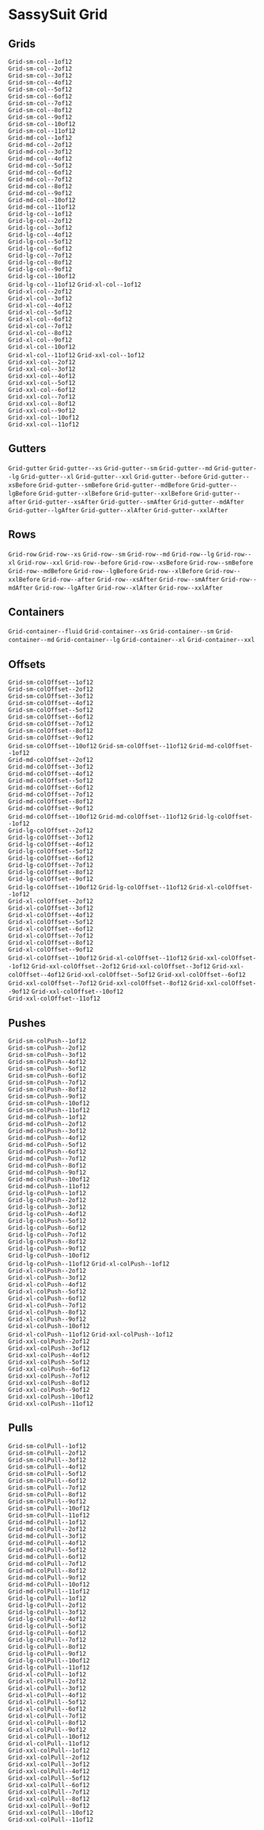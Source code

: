 # SassySuit Grid



## Grids

`Grid-sm-col--1of12`	
`Grid-sm-col--2of12`	
`Grid-sm-col--3of12`	
`Grid-sm-col--4of12`	
`Grid-sm-col--5of12`	
`Grid-sm-col--6of12`	
`Grid-sm-col--7of12`	
`Grid-sm-col--8of12`	
`Grid-sm-col--9of12`	
`Grid-sm-col--10of12`	
`Grid-sm-col--11of12`	
`Grid-md-col--1of12`	
`Grid-md-col--2of12`	
`Grid-md-col--3of12`	
`Grid-md-col--4of12`	
`Grid-md-col--5of12`	
`Grid-md-col--6of12`	
`Grid-md-col--7of12`	
`Grid-md-col--8of12`	
`Grid-md-col--9of12`	
`Grid-md-col--10of12`	
`Grid-md-col--11of12`	
`Grid-lg-col--1of12`	
`Grid-lg-col--2of12`	
`Grid-lg-col--3of12`	
`Grid-lg-col--4of12`	
`Grid-lg-col--5of12`	
`Grid-lg-col--6of12`	
`Grid-lg-col--7of12`	
`Grid-lg-col--8of12`	
`Grid-lg-col--9of12`	
`Grid-lg-col--10of12`	
`Grid-lg-col--11of12`
`Grid-xl-col--1of12`	
`Grid-xl-col--2of12`	
`Grid-xl-col--3of12`	
`Grid-xl-col--4of12`	
`Grid-xl-col--5of12`	
`Grid-xl-col--6of12`	
`Grid-xl-col--7of12`	
`Grid-xl-col--8of12`	
`Grid-xl-col--9of12`	
`Grid-xl-col--10of12`	
`Grid-xl-col--11of12`
`Grid-xxl-col--1of12`	
`Grid-xxl-col--2of12`	
`Grid-xxl-col--3of12`	
`Grid-xxl-col--4of12`	
`Grid-xxl-col--5of12`	
`Grid-xxl-col--6of12`	
`Grid-xxl-col--7of12`	
`Grid-xxl-col--8of12`	
`Grid-xxl-col--9of12`	
`Grid-xxl-col--10of12`	
`Grid-xxl-col--11of12`

## Gutters

`Grid-gutter`
`Grid-gutter--xs`
`Grid-gutter--sm`
`Grid-gutter--md`
`Grid-gutter--lg`
`Grid-gutter--xl`
`Grid-gutter--xxl`
`Grid-gutter--before`
`Grid-gutter--xsBefore`
`Grid-gutter--smBefore`
`Grid-gutter--mdBefore`
`Grid-gutter--lgBefore`
`Grid-gutter--xlBefore`
`Grid-gutter--xxlBefore`
`Grid-gutter--after`
`Grid-gutter--xsAfter`
`Grid-gutter--smAfter`
`Grid-gutter--mdAfter`
`Grid-gutter--lgAfter`
`Grid-gutter--xlAfter`
`Grid-gutter--xxlAfter`

## Rows

`Grid-row`
`Grid-row--xs`
`Grid-row--sm`
`Grid-row--md`
`Grid-row--lg`
`Grid-row--xl`
`Grid-row--xxl`
`Grid-row--before`
`Grid-row--xsBefore`
`Grid-row--smBefore`
`Grid-row--mdBefore`
`Grid-row--lgBefore`
`Grid-row--xlBefore`
`Grid-row--xxlBefore`
`Grid-row--after`
`Grid-row--xsAfter`
`Grid-row--smAfter`
`Grid-row--mdAfter`
`Grid-row--lgAfter`
`Grid-row--xlAfter`
`Grid-row--xxlAfter`

## Containers

`Grid-container--fluid`
`Grid-container--xs`
`Grid-container--sm`
`Grid-container--md`
`Grid-container--lg`
`Grid-container--xl`
`Grid-container--xxl`

## Offsets

`Grid-sm-colOffset--1of12`	
`Grid-sm-colOffset--2of12`	
`Grid-sm-colOffset--3of12`	
`Grid-sm-colOffset--4of12`	
`Grid-sm-colOffset--5of12`	
`Grid-sm-colOffset--6of12`	
`Grid-sm-colOffset--7of12`	
`Grid-sm-colOffset--8of12`	
`Grid-sm-colOffset--9of12`	
`Grid-sm-colOffset--10of12`	
`Grid-sm-colOffset--11of12`	
`Grid-md-colOffset--1of12`	
`Grid-md-colOffset--2of12`	
`Grid-md-colOffset--3of12`	
`Grid-md-colOffset--4of12`	
`Grid-md-colOffset--5of12`	
`Grid-md-colOffset--6of12`	
`Grid-md-colOffset--7of12`	
`Grid-md-colOffset--8of12`	
`Grid-md-colOffset--9of12`	
`Grid-md-colOffset--10of12`	
`Grid-md-colOffset--11of12`	
`Grid-lg-colOffset--1of12`	
`Grid-lg-colOffset--2of12`	
`Grid-lg-colOffset--3of12`	
`Grid-lg-colOffset--4of12`	
`Grid-lg-colOffset--5of12`	
`Grid-lg-colOffset--6of12`	
`Grid-lg-colOffset--7of12`	
`Grid-lg-colOffset--8of12`	
`Grid-lg-colOffset--9of12`	
`Grid-lg-colOffset--10of12`	
`Grid-lg-colOffset--11of12`
`Grid-xl-colOffset--1of12`	
`Grid-xl-colOffset--2of12`	
`Grid-xl-colOffset--3of12`	
`Grid-xl-colOffset--4of12`	
`Grid-xl-colOffset--5of12`	
`Grid-xl-colOffset--6of12`	
`Grid-xl-colOffset--7of12`	
`Grid-xl-colOffset--8of12`	
`Grid-xl-colOffset--9of12`	
`Grid-xl-colOffset--10of12`	
`Grid-xl-colOffset--11of12`	
`Grid-xxl-colOffset--1of12`	
`Grid-xxl-colOffset--2of12`	
`Grid-xxl-colOffset--3of12`	
`Grid-xxl-colOffset--4of12`	
`Grid-xxl-colOffset--5of12`	
`Grid-xxl-colOffset--6of12`	
`Grid-xxl-colOffset--7of12`	
`Grid-xxl-colOffset--8of12`	
`Grid-xxl-colOffset--9of12`	
`Grid-xxl-colOffset--10of12`	
`Grid-xxl-colOffset--11of12`	

## Pushes

`Grid-sm-colPush--1of12`	
`Grid-sm-colPush--2of12`	
`Grid-sm-colPush--3of12`	
`Grid-sm-colPush--4of12`	
`Grid-sm-colPush--5of12`	
`Grid-sm-colPush--6of12`	
`Grid-sm-colPush--7of12`	
`Grid-sm-colPush--8of12`	
`Grid-sm-colPush--9of12`	
`Grid-sm-colPush--10of12`	
`Grid-sm-colPush--11of12`	
`Grid-md-colPush--1of12`	
`Grid-md-colPush--2of12`	
`Grid-md-colPush--3of12`	
`Grid-md-colPush--4of12`	
`Grid-md-colPush--5of12`	
`Grid-md-colPush--6of12`	
`Grid-md-colPush--7of12`	
`Grid-md-colPush--8of12`	
`Grid-md-colPush--9of12`	
`Grid-md-colPush--10of12`	
`Grid-md-colPush--11of12`	
`Grid-lg-colPush--1of12`	
`Grid-lg-colPush--2of12`	
`Grid-lg-colPush--3of12`	
`Grid-lg-colPush--4of12`	
`Grid-lg-colPush--5of12`	
`Grid-lg-colPush--6of12`	
`Grid-lg-colPush--7of12`	
`Grid-lg-colPush--8of12`	
`Grid-lg-colPush--9of12`	
`Grid-lg-colPush--10of12`	
`Grid-lg-colPush--11of12`
`Grid-xl-colPush--1of12`	
`Grid-xl-colPush--2of12`	
`Grid-xl-colPush--3of12`	
`Grid-xl-colPush--4of12`	
`Grid-xl-colPush--5of12`	
`Grid-xl-colPush--6of12`	
`Grid-xl-colPush--7of12`	
`Grid-xl-colPush--8of12`	
`Grid-xl-colPush--9of12`	
`Grid-xl-colPush--10of12`	
`Grid-xl-colPush--11of12`
`Grid-xxl-colPush--1of12`	
`Grid-xxl-colPush--2of12`	
`Grid-xxl-colPush--3of12`	
`Grid-xxl-colPush--4of12`	
`Grid-xxl-colPush--5of12`	
`Grid-xxl-colPush--6of12`	
`Grid-xxl-colPush--7of12`	
`Grid-xxl-colPush--8of12`	
`Grid-xxl-colPush--9of12`	
`Grid-xxl-colPush--10of12`	
`Grid-xxl-colPush--11of12`

## Pulls

`Grid-sm-colPull--1of12`	
`Grid-sm-colPull--2of12`	
`Grid-sm-colPull--3of12`	
`Grid-sm-colPull--4of12`	
`Grid-sm-colPull--5of12`	
`Grid-sm-colPull--6of12`	
`Grid-sm-colPull--7of12`	
`Grid-sm-colPull--8of12`	
`Grid-sm-colPull--9of12`	
`Grid-sm-colPull--10of12`	
`Grid-sm-colPull--11of12`	
`Grid-md-colPull--1of12`	
`Grid-md-colPull--2of12`	
`Grid-md-colPull--3of12`	
`Grid-md-colPull--4of12`	
`Grid-md-colPull--5of12`	
`Grid-md-colPull--6of12`	
`Grid-md-colPull--7of12`	
`Grid-md-colPull--8of12`	
`Grid-md-colPull--9of12`	
`Grid-md-colPull--10of12`	
`Grid-md-colPull--11of12`	
`Grid-lg-colPull--1of12`	
`Grid-lg-colPull--2of12`	
`Grid-lg-colPull--3of12`	
`Grid-lg-colPull--4of12`	
`Grid-lg-colPull--5of12`	
`Grid-lg-colPull--6of12`	
`Grid-lg-colPull--7of12`	
`Grid-lg-colPull--8of12`	
`Grid-lg-colPull--9of12`	
`Grid-lg-colPull--10of12`	
`Grid-lg-colPull--11of12`	
`Grid-xl-colPull--1of12`	
`Grid-xl-colPull--2of12`	
`Grid-xl-colPull--3of12`	
`Grid-xl-colPull--4of12`	
`Grid-xl-colPull--5of12`	
`Grid-xl-colPull--6of12`	
`Grid-xl-colPull--7of12`	
`Grid-xl-colPull--8of12`	
`Grid-xl-colPull--9of12`	
`Grid-xl-colPull--10of12`	
`Grid-xl-colPull--11of12`	
`Grid-xxl-colPull--1of12`	
`Grid-xxl-colPull--2of12`	
`Grid-xxl-colPull--3of12`	
`Grid-xxl-colPull--4of12`	
`Grid-xxl-colPull--5of12`	
`Grid-xxl-colPull--6of12`	
`Grid-xxl-colPull--7of12`	
`Grid-xxl-colPull--8of12`	
`Grid-xxl-colPull--9of12`	
`Grid-xxl-colPull--10of12`	
`Grid-xxl-colPull--11of12`
